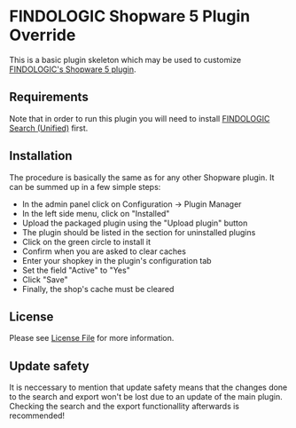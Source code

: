 # FINDOLOGIC Shopware 5 Plugin Override
This is a basic plugin skeleton which may be used to customize
[FINDOLOGIC's Shopware 5 plugin](https://store.shopware.com/fin1848466805161f/findologic-suche-unified.html).

## Requirements
Note that in order to run this plugin you will need to install
[FINDOLOGIC Search (Unified)](https://store.shopware.com/fin1848466805161f/findologic-suche-unified.html) first.

## Installation
The procedure is basically the same as for any other Shopware plugin. It can be
summed up in a few simple steps:
* In the admin panel click on Configuration → Plugin Manager
* In the left side menu, click on "Installed"
* Upload the packaged plugin using the "Upload plugin" button
* The plugin should be listed in the section for uninstalled plugins
* Click on the green circle to install it
* Confirm when you are asked to clear caches
* Enter your shopkey in the plugin's configuration tab
* Set the field "Active" to "Yes"
* Click "Save"
* Finally, the shop's cache must be cleared

## License
Please see [License File](LICENSE) for more information.

## Update safety
It is neccessary to mention that update safety means that the changes done to the search and export won't be lost due to
an update of the main plugin. Checking the search and the export functionallity afterwards is recommended!
